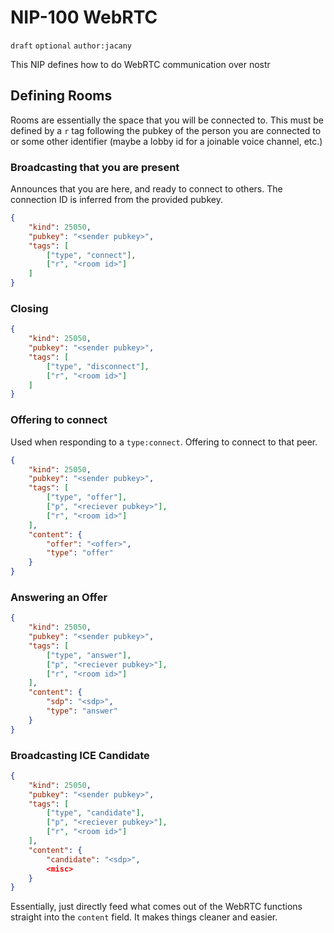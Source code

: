 # NIP-100 WebRTC
`draft` `optional` `author:jacany`

This NIP defines how to do WebRTC communication over nostr

## Defining Rooms
Rooms are essentially the space that you will be connected to. This must be defined by a `r` tag following the pubkey of the person you are connected to or some other identifier (maybe a lobby id for a joinable voice channel, etc.)

### Broadcasting that you are present
Announces that you are here, and ready to connect to others.
The connection ID is inferred from the provided pubkey.
```json
{
    "kind": 25050,
    "pubkey": "<sender pubkey>",
    "tags": [
        ["type", "connect"],
        ["r", "<room id>"]
    ]
}
```

### Closing
```json
{
    "kind": 25050,
    "pubkey": "<sender pubkey>",
    "tags": [
        ["type", "disconnect"],
        ["r", "<room id>"]
    ]
}
```

### Offering to connect
Used when responding to a `type:connect`. Offering to connect to that peer.
```json
{
    "kind": 25050,
    "pubkey": "<sender pubkey>",
    "tags": [
        ["type", "offer"],
        ["p", "<reciever pubkey>"],
        ["r", "<room id>"]
    ],
    "content": {
        "offer": "<offer>",
        "type": "offer"
    }
}
```

### Answering an Offer
```json
{
    "kind": 25050,
    "pubkey": "<sender pubkey>",
    "tags": [
        ["type", "answer"],
        ["p", "<reciever pubkey>"],
        ["r", "<room id>"]
    ],
    "content": {
        "sdp": "<sdp>",
        "type": "answer"
    }
}
```

### Broadcasting ICE Candidate
```json
{
    "kind": 25050,
    "pubkey": "<sender pubkey>",
    "tags": [
        ["type", "candidate"],
        ["p", "<reciever pubkey>"],
        ["r", "<room id>"]
    ],
    "content": {
        "candidate": "<sdp>",
        <misc>
    }
}
```

Essentially, just directly feed what comes out of the WebRTC functions straight into the `content` field. It makes things cleaner and easier.
